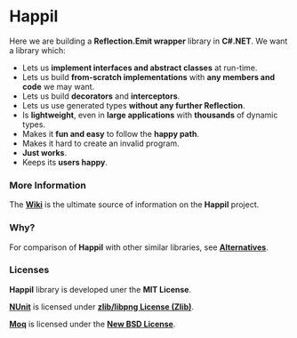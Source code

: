 Happil
======

Here we are building a **Reflection.Emit wrapper** library in **C#.NET**. We want a library which:

* Lets us **implement interfaces and abstract classes** at run-time.
* Lets us build **from-scratch implementations** with **any members and code** we may want.
* Lets us build **decorators** and **interceptors**.
* Lets us use generated types **without any further Reflection**. 
* Is **lightweight**, even in **large applications** with **thousands** of dynamic types.
* Makes it **fun and easy** to follow the **happy path**.
* Makes it hard to create an invalid program.
* **Just works**.
* Keeps its **users happy**.

### More Information

The [**Wiki**](https://github.com/felix-b/Happil/wiki) is the ultimate source of information on the **Happil** project.

### Why?

For comparison of **Happil** with other similar libraries, see [**Alternatives**](https://github.com/felix-b/Happil/wiki/Alternatives).

### Licenses

**Happil** library is developed uner the **MIT License**. 

[**NUnit**](http://www.nunit.org/) is licensed under [**zlib/libpng License (Zlib)**](http://nunit.org/index.php?p=license&r=2.5.10).

[**Moq**](https://code.google.com/p/moq/) is licensed under the [**New BSD License**](http://opensource.org/licenses/BSD-3-Clause).
